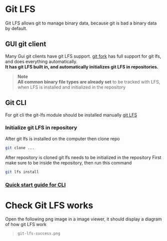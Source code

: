 # Git LFS
Git LFS allows git to manage binary data, because git is bad a binary data by default. 

## GUI git client
Many Gui git clients have git LFS support.
[git fork](https://git-fork.com) has full support for git lfs, and does everything automatically.  
**It has git LFS built in, and automatically initializes git LFS in repositories.**

> **Note**  
> **All common binary file types are already set**
> to be tracked with LFS, when LFS is installed and initialized in the repository

## Git CLI
For git cli the git-lfs module should be installed manually
[git LFS](https://git-lfs.com)

### Initialize git LFS in repository
After git lfs is installed on the computer then clone repo
```sh
git clone ...
```
After repository is cloned git lfs needs to be initialized in the repository
First make sure to be inside the repository, then run this command
```sh
git lfs install
```


### [Quick start guide for CLI](https://oroshix.github.io/git/2019/04/02/initializing-git-lfs/)


# Check Git LFS works
Open the following png image in a image viewer, 
it should display a diagram of how git LFS work
> `git-lfs-success.png`
